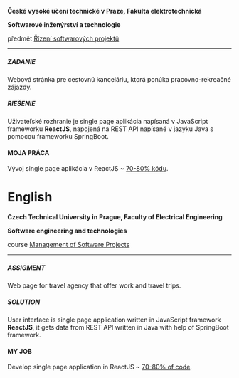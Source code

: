 **České vysoké učení technické v Praze, Fakulta elektrotechnická**

**Softwarové inženýrství a technologie**

předmět [Řízení softwarových projektů](https://fel.cvut.cz/cz/education/bk/predmety/31/31/p3131006.html)

---

##### ZADANIE
Webová stránka pre cestovnú kanceláriu, ktorá ponúka pracovno-rekreačné zájazdy.
##### RIEŠENIE
Uživateľské rozhranie je single page aplikácia napísaná v JavaScript frameworku **ReactJS**, napojená na REST API napísané v jazyku Java s pomocou frameworku SpringBoot. 
#### MOJA PRÁCA
Vývoj single page aplikácia v ReactJS ~ [70-80% kódu](https://github.com/marcel-zec/cvut-fel-sit-rsp/tree/develop/FrontEnd/travel-and-work-app).


# English


**Czech Technical University in Prague, Faculty of Electrical Engineering**

**Software engineering and technologies**

course [Management of Software Projects](https://fel.cvut.cz/en/education/bk/predmety/31/31/p3131006.html)

---

##### ASSIGMENT
Web page for travel agency that offer work and travel trips. 
##### SOLUTION
User interface is single page application written in JavaScript framework **ReactJS**, it gets data from REST API written in Java with help of SpringBoot framework.
#### MY JOB
Develop single page application in ReactJS ~ [70-80% of code](https://github.com/marcel-zec/cvut-fel-sit-rsp/tree/develop/FrontEnd/travel-and-work-app).
